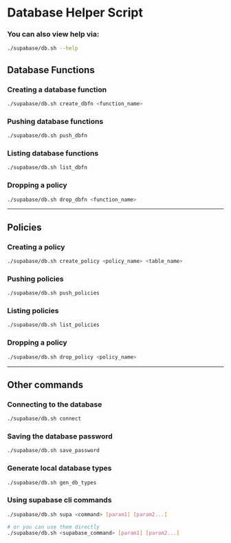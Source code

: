 # Database Helper Script

### You can also view help via:

```bash
./supabase/db.sh --help
```

## Database Functions

### Creating a database function

```bash
./supabase/db.sh create_dbfn <function_name>
```

### Pushing database functions

```bash
./supabase/db.sh push_dbfn
```

### Listing database functions

```bash
./supabase/db.sh list_dbfn
```

### Dropping a policy

```bash
./supabase/db.sh drop_dbfn <function_name>
```

----

## Policies

### Creating a policy

```bash
./supabase/db.sh create_policy <policy_name> <table_name>
```

### Pushing policies

```bash
./supabase/db.sh push_policies
```

### Listing policies

```bash
./supabase/db.sh list_policies
```

### Dropping a policy

```bash
./supabase/db.sh drop_policy <policy_name>
```

----

## Other commands

### Connecting to the database

```bash
./supabase/db.sh connect
```

### Saving the database password

```bash
./supabase/db.sh save_password
```

### Generate local database types

```bash
./supabase/db.sh gen_db_types
```

### Using supabase cli commands

```bash
./supabase/db.sh supa <command> [param1] [param2...]

# or you can use them directly
./supabase/db.sh <supabase_command> [param1] [param2...]
```
